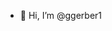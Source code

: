 - 👋 Hi, I’m @ggerber1

<!---
ggerber1/ggerber1 is a ✨ special ✨ repository because its `README.md` (this file) appears on your GitHub profile.
You can click the Preview link to take a look at your changes.
--->
